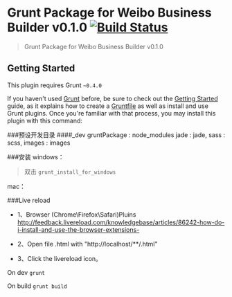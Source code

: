 # Grunt Package for Weibo Business Builder v0.1.0 [![Build Status](https://travis-ci.org/gruntjs/grunt-contrib-compass.png?branch=master)](https://travis-ci.org/gruntjs/grunt-contrib-compass)

> Grunt Package for Weibo Business Builder v0.1.0

## Getting Started
This plugin requires Grunt `~0.4.0`

If you haven't used [Grunt](http://gruntjs.com/) before, be sure to check out the [Getting Started](http://gruntjs.com/getting-started) guide, as it explains how to create a [Gruntfile](http://gruntjs.com/sample-gruntfile) as well as install and use Grunt plugins. Once you're familiar with that process, you may install this plugin with this command:


###预设开发目录
####_dev
gruntPackage : node_modules
jade : jade,
sass : scss,
images : images

###安装
windows：
> 双击 `grunt_install_for_windows`

mac：


###Live reload 

- 1、Browser (Chrome\Firefox\Safari)Pluins
http://feedback.livereload.com/knowledgebase/articles/86242-how-do-i-install-and-use-the-browser-extensions-

- 2、Open file .html with "http://localhost/**/.html"

- 3、Click the livereload icon。

On dev
`grunt`

On build
`grunt build`